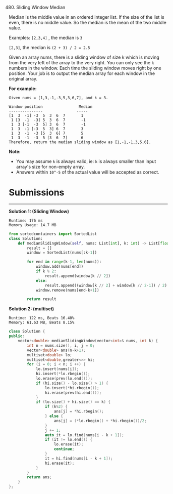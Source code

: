 480. Sliding Window Median

Median is the middle value in an ordered integer list. If the size of the list is even, there is no middle value. So the median is the mean of the two middle value.

Examples:
`[2,3,4]` , the median is `3`

`[2,3]`, the median is `(2 + 3) / 2 = 2.5`

Given an array nums, there is a sliding window of size k which is moving from the very left of the array to the very right. You can only see the k numbers in the window. Each time the sliding window moves right by one position. Your job is to output the median array for each window in the original array.

**For example:**
```
Given nums = [1,3,-1,-3,5,3,6,7], and k = 3.

Window position                Median
---------------               -----
[1  3  -1] -3  5  3  6  7       1
 1 [3  -1  -3] 5  3  6  7       -1
 1  3 [-1  -3  5] 3  6  7       -1
 1  3  -1 [-3  5  3] 6  7       3
 1  3  -1  -3 [5  3  6] 7       5
 1  3  -1  -3  5 [3  6  7]      6
Therefore, return the median sliding window as [1,-1,-1,3,5,6].
```

**Note:**
* You may assume `k` is always valid, ie: `k` is always smaller than input array's size for non-empty array.
* Answers within `10^-5` of the actual value will be accepted as correct.

# Submissions
---
**Solution 1: (Sliding Window)**
```
Runtime: 176 ms
Memory Usage: 14.7 MB
```
```python
from sortedcontainers import SortedList
class Solution:
    def medianSlidingWindow(self, nums: List[int], k: int) -> List[float]:
        result = []
        window = SortedList(nums[:k-1])

        for end in range(k-1, len(nums)):
            window.add(nums[end])
            if k % 2:
                result.append(window[k // 2])
            else:
                result.append((window[k // 2] + window[k // 2-1]) / 2)
            window.remove(nums[end-k+1])

        return result
```

**Solution 2: (multiset)**
```
Runtime: 122 ms, Beats 16.40%
Memory: 61.63 MB, Beats 8.15%
````
```c++
class Solution {
public:
    vector<double> medianSlidingWindow(vector<int>& nums, int k) {
        int n = nums.size(), i, j = 0;
        vector<double> ans(n-k+1);
        multiset<double> lo;
        multiset<double,greater<>> hi;
        for (i = 0; i < n; i ++) {
            lo.insert(nums[i]);
            hi.insert(*lo.rbegin());
            lo.erase(prev(lo.end()));
            if (hi.size() - lo.size() > 1) {
                lo.insert(*hi.rbegin());
                hi.erase(prev(hi.end()));
            }
            if (lo.size() + hi.size() == k) {
                if (k%2) {
                    ans[j] = *hi.rbegin();
                } else {
                    ans[j] = (*lo.rbegin() + *hi.rbegin())/2;
                }
                j += 1;
                auto it = lo.find(nums[i - k + 1]);
                if (it != lo.end()) {
                    lo.erase(it);
                    continue;
                }
                it = hi.find(nums[i - k + 1]);
                hi.erase(it);
            }
        }
        return ans;
    }
};
```
